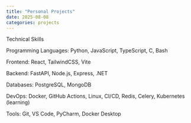 ```yaml
---
title: "Personal Projects"
date: 2025-08-08
categories: projects
---
```


Technical Skills

Programming Languages: Python, JavaScript, TypeScript, C, Bash

Frontend: React, TailwindCSS, Vite

Backend: FastAPI, Node.js, Express, .NET

Databases: PostgreSQL, MongoDB

DevOps: Docker, GitHub Actions, Linux, CI/CD, Redis, Celery, Kubernetes (learning)

Tools: Git, VS Code, PyCharm, Docker Desktop